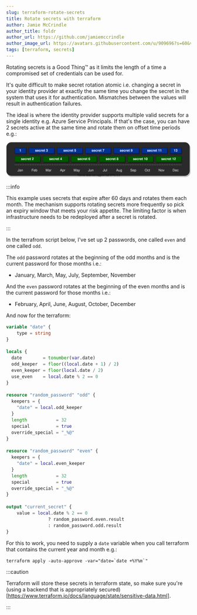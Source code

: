```yaml
---
slug: terraform-rotate-secrets
title: Rotate secrets with terraform
author: Jamie McCrindle
author_title: foldr
author_url: https://github.com/jamiemccrindle
author_image_url: https://avatars.githubusercontent.com/u/909696?s=60&v=4
tags: [terraform, secrets]
---
```


Rotating secrets is a Good Thing&trade; as it limits the length of a time a compromised set of credentials can be used for.

It's quite difficult to make secret rotation atomic i.e. changing a secret in your identity provider at exactly the same
time you change the secret in the system that uses it for authentication. Mismatches between the values will result in 
authentication failures.

The ideal is where the identity provider supports multiple valid secrets for a single identity e.g. Azure Service Principals. If that's
the case, you can have 2 secrets active at the same time and rotate them on offset time periods e.g.:

![password rotation](/img/blog/2021-04-10-terraform-rotate-secrets/rotation.drawio.svg "Secret Rotation")

:::info

This example uses secrets that expire after 60 days and rotates them each month. The mechanism supports rotating secrets more frequently
so pick an expiry window that meets your risk appetite. The limiting factor is when infrastructure needs to be redeployed after 
a secret is rotated.

:::

In the terrafrom script below, I've set up 2 passwords, one called `even` and one called `odd`.

The `odd` password rotates at the beginning of the odd months and is the current password for those months i.e.:

* January, March, May, July, September, November

And the `even` password rotates at the beginning of the even months and is the current password for those months i.e.:

* February, April, June, August, October, December

And now for the terraform:

```terraform
variable "date" {
    type = string
}

locals {
  date        = tonumber(var.date)
  odd_keeper  = floor((local.date + 1) / 2)
  even_keeper = floor(local.date / 2)
  use_even    = local.date % 2 == 0
}

resource "random_password" "odd" {
  keepers = {
    "date" = local.odd_keeper
  }
  length           = 32
  special          = true
  override_special = "_%@"
}

resource "random_password" "even" {
  keepers = {
    "date" = local.even_keeper
  }
  length           = 32
  special          = true
  override_special = "_%@" 
}

output "current_secret" {
    value = local.date % 2 == 0 
                ? random_password.even.result 
                : random_password.odd.result
}
```

For this to work, you need to supply a `date` variable when you call terraform that contains the current year and month e.g.:

```shell
terraform apply -auto-approve -var="date=`date +%Y%m`"
```

:::caution

Terraform will store these secrets in terraform state, so make sure you're (using a backend that is appropriately secured)[https://www.terraform.io/docs/language/state/sensitive-data.html].

:::
